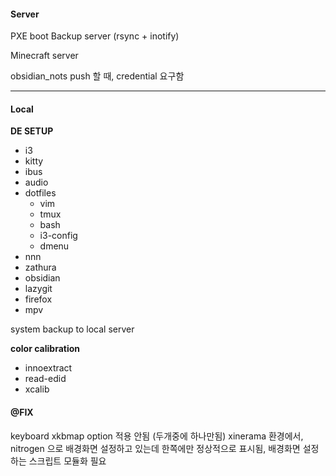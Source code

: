 #### Server

PXE boot
Backup server (rsync + inotify)

Minecraft server

obsidian_nots push 할 때, credential 요구함

---

#### Local

**DE SETUP**
* i3
* kitty
* ibus
* audio
* dotfiles
	* vim
	* tmux
	* bash
	* i3-config
	* dmenu
* nnn
* zathura
* obsidian
* lazygit
* firefox
* mpv

system backup to local server

**color calibration**
* innoextract
* read-edid
* xcalib

#### @FIX
keyboard xkbmap option 적용 안됨 (두개중에 하나만됨)
xinerama 환경에서, nitrogen 으로 배경화면 설정하고 있는데 한쪽에만 정상적으로 표시됨, 배경화면 설정하는 스크립트 모듈화 필요